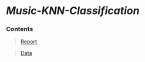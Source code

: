 # _Music-KNN-Classification_

### Contents

> [Report](https://github.com/OJL96/Music-KNN-Classification/files/7219605/Scientific.Programming.in.Python.Report.-.Copy.pdf)

> [Data](https://www.kaggle.com/andradaolteanu/gtzan-dataset-music-genre-classification)
